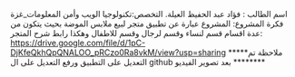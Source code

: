 اسم الطالب : فؤاد عبد الحفيظ العيلة.
التخصص:تكنولوجيا الويب وأمن المعلومات_غزة
فكرة المشروع: المشروع عبارة عن تطبيق متجر لبيع ملابس الموضة بحيث يتكون من عدة اقسام قسم لنساء وقسم لرجال وقسم للاطفال وهكذا 
رابط شرح المتجر: https://drive.google.com/file/d/1pC-DjKfeQkhQpQNALOO_pRCzo0Ra8vkM/view?usp=sharing
                      *****ملاحظة تم التعديل على التطبيق ورفع التعديل على ال github بعد تصوير الفيديو ********
